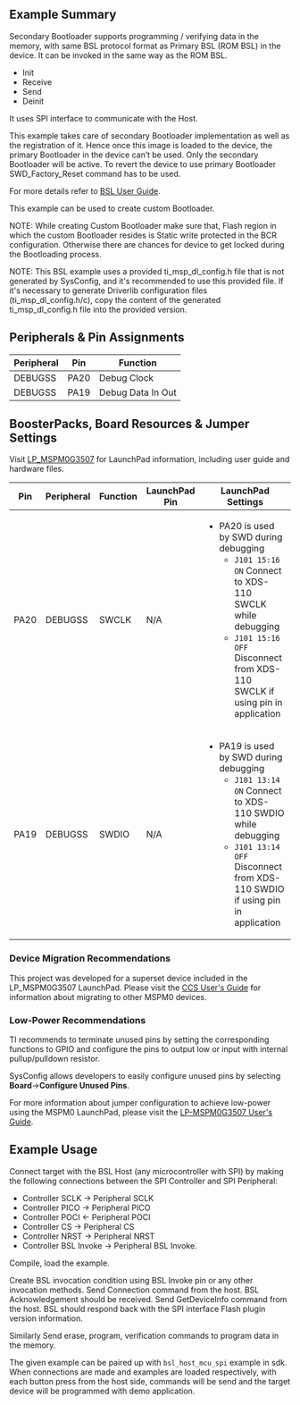 ## Example Summary

Secondary Bootloader supports programming / verifying data in the memory, with same BSL protocol format as Primary BSL (ROM BSL)
 in the device. It can be invoked in the same way as the ROM BSL.
- Init
- Receive
- Send
- Deinit

It uses SPI interface to communicate with the Host.

This example takes care of secondary Bootloader implementation as well as the registration of it.
Hence once this image is loaded to the device, the primary Bootloader in the device can’t be used.
Only the secondary Bootloader will be active. To revert the device to use primary Bootloader SWD_Factory_Reset
command has to be used.

For more details refer to [BSL User Guide](https://www.ti.com/lit/ug/slau887/slau887.pdf).

This example can be used to create custom Bootloader.

NOTE:
While creating Custom Bootloader make sure that, Flash region in which the custom Bootloader resides is Static
write protected in the BCR configuration. Otherwise there are chances for device to get locked during the Bootloading process.

NOTE:
This BSL example uses a provided ti_msp_dl_config.h file that is not generated
by SysConfig, and it's recommended to use this provided file. If it's necessary
to generate Driverlib configuration files (ti_msp_dl_config.h/c), copy the
content of the generated ti_msp_dl_config.h file into the provided version.

## Peripherals & Pin Assignments

| Peripheral | Pin | Function |
| --- | --- | --- |
| DEBUGSS | PA20 | Debug Clock |
| DEBUGSS | PA19 | Debug Data In Out |

## BoosterPacks, Board Resources & Jumper Settings

Visit [LP_MSPM0G3507](https://www.ti.com/tool/LP-MSPM0G3507) for LaunchPad information, including user guide and hardware files.

| Pin | Peripheral | Function | LaunchPad Pin | LaunchPad Settings |
| --- | --- | --- | --- | --- |
| PA20 | DEBUGSS | SWCLK | N/A | <ul><li>PA20 is used by SWD during debugging<br><ul><li>`J101 15:16 ON` Connect to XDS-110 SWCLK while debugging<br><li>`J101 15:16 OFF` Disconnect from XDS-110 SWCLK if using pin in application</ul></ul> |
| PA19 | DEBUGSS | SWDIO | N/A | <ul><li>PA19 is used by SWD during debugging<br><ul><li>`J101 13:14 ON` Connect to XDS-110 SWDIO while debugging<br><li>`J101 13:14 OFF` Disconnect from XDS-110 SWDIO if using pin in application</ul></ul> |

### Device Migration Recommendations
This project was developed for a superset device included in the LP_MSPM0G3507 LaunchPad. Please
visit the [CCS User's Guide](https://software-dl.ti.com/msp430/esd/MSPM0-SDK/latest/docs/english/tools/ccs_ide_guide/doc_guide/doc_guide-srcs/ccs_ide_guide.html#manual-migration)
for information about migrating to other MSPM0 devices.

### Low-Power Recommendations
TI recommends to terminate unused pins by setting the corresponding functions to
GPIO and configure the pins to output low or input with internal
pullup/pulldown resistor.

SysConfig allows developers to easily configure unused pins by selecting **Board**→**Configure Unused Pins**.

For more information about jumper configuration to achieve low-power using the
MSPM0 LaunchPad, please visit the [LP-MSPM0G3507 User's Guide](https://www.ti.com/lit/slau873).

## Example Usage

Connect target with the BSL Host (any microcontroller with SPI) by making the following connections between
the SPI Controller and SPI Peripheral:
- Controller SCLK -> Peripheral SCLK
- Controller PICO -> Peripheral PICO
- Controller POCI <- Peripheral POCI
- Controller CS -> Peripheral CS
- Controller NRST -> Peripheral NRST
- Controller BSL Invoke -> Peripheral BSL Invoke.

Compile, load the example.

Create BSL invocation condition using BSL Invoke pin or any other invocation methods.
Send Connection command from the host. BSL Acknowledgement should be received.
Send GetDeviceInfo command from the host.
BSL should respond back with the SPI interface Flash plugin version information.

Similarly Send erase, program, verification commands to program data in the memory.

The given example can be paired up with `bsl_host_mcu_spi` example in sdk.
When connections are made and examples are loaded respectively, with each button press
from the host side, commands will be send and the target device will be programmed with demo application.
